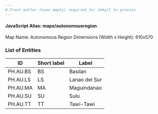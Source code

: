 ```yaml
---
# Front matter (even empty) required for Jekyll to process
---
```


#### JavaScript Alias: maps/autonomousregion

Map Name: Autonomous Region
Dimensions (Width x Height): 610x570

### List of Entities

| ID       | Short label | Label         |
| -------- | ----------- | ------------- |
| PH.AU.BS | BS          | Basilan       |
| PH.AU.LS | LS          | Lanao del Sur |
| PH.AU.MA | MA          | Maguindanao   |
| PH.AU.SU | SU          | Sulu          |
| PH.AU.TT | TT          | Tawi-Tawi     |
